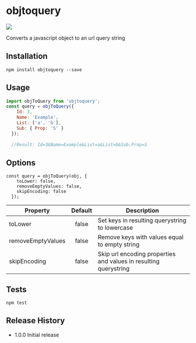 
# objtoquery

![](https://api.travis-ci.org/kristoferk/objtoquery.svg?branch=master)

Converts a javascript object to an url query string


## Installation
```shell
npm install objtoquery --save
```

## Usage
```js
import objToQuery from 'objtoquery';
const query = objToQuery({ 
    Id: 3, 
    Name: 'Example', 
    List: ['a', 'b'], 
    Sub: { Prop: 'S' } 
  }); 
  
  //Result: Id=3&Name=Example&List=a&List=b&Sub.Prop=S
```

## Options
```shell
const query = objToQuery(obj, { 
    toLower: false, 
    removeEmptyValues: false, 
    skipEncoding: false
  }); 
```

| Property          | Default  | Description  |
| ----------------- |:--------:| ------------ |
| toLower           | false    | Set keys in resulting querystring to lowercase                   |
| removeEmptyValues | false    | Remove keys with values equal to empty string                    |
| skipEncoding      | false    | Skip url encoding properties and values in resulting querystring |


## Tests
```shell
npm test
```


## Release History

* 1.0.0 Initial release
